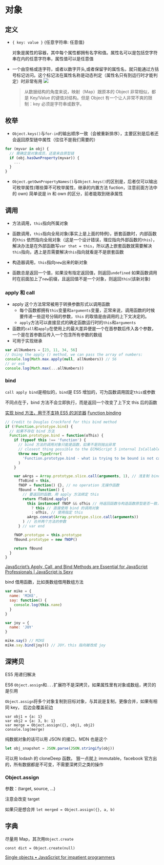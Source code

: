 # 对象

## 定义

- `{ key: value }` {任意字符串: 任意值}

  对象是属性的容器，其中每个属性都拥有名字和值。属性名可以是包括空字符串在内的任意字符串，属性值可以是任意值

- 一个由空格或连字符，或者以数字开头,或者保留字的属性名，就只能通过方括号标记访问。这个标记法在属性名称是动态判定（属性名只有到运行时才能判定）时非常有用
  ![](http://wx4.sinaimg.cn/large/4e5d3ea7ly1fcj043tniuj206u06h3yj.jpg)
  > 从数据结构的角度来说，映射（Map）跟原本的 Object 非常相似，都是 Key/Value 的键值对结构。但是 Object 有一个让人非常不爽的限制：key 必须是字符串或数字。

## 枚举

- `Object.keys()`与`for-in`的输出顺序一致（会被重新排序），主要区别是后者还会返回原型链中属性（往往不是我们需要的）

```js
for (myvar in obj) {
  // 需确定是对象成员，还是来自原型链
  if (obj.hasOwnProperty(myvar)) {
    ...
  }
}

```

- `Object.getOwnPropertyNames()`与`Object.keys()`的区别是，后者仅可以输出可枚举属性(哪些算不可枚举属性，继承的内置方法 fuction，注意前面方法中的 own)
  简单说是 in 和 own 的区分，前者能取到继承属性

## 调用

- 方法调用，`this`指向所属对象
- 函数调用，`this`指向全局对象(事实上是上面的特例)，嵌套函数时，内部函数的`this` 依然指向全局对象（这是一个设计错误，理应指向外部函数的`this`），解决办法是在外部函数写`var that = this`，所以遇上嵌套函数就需要解决`this`指向，遇上是否需要解决`this`指向就看是不是嵌套函数
- 构造器调用，`this`指向`new`出来的新对象

- 函数总是返回一个值，如果没有指定返回值，则返回`undefined`
  如果函数调用时在前面加上了`new`前缀，且返回值不是一个对象，则返回`this`(该新对象)

### apply 和 call

- apply 这个方法常常被用于转换参数形式以调用函数
  - 每个函数都拥有`this`变量和`arguments`变量，正常来说，调用函数的时候要传递一些逗号分隔的参数，`this` 的取值是由调用的上下文决定的。
  - `apply`方法可以直接显式的确定函数运行时的`this`和`arguments`
- 函数的`call`和`apply`在使用上的最大差异便是一个在首参数后传入各个参数，一个是在首参数后传入一个包含所有参数的数组
- 可用于实现继承

```js
var allNumbers = [23, 11, 34, 56]
// Using the apply () method, we can pass the array of numbers:​
console.log(Math.max.apply(null, allNumbers)) // 56
// or es6
console.log(Math.max(...allNumbers))
```

### bind

`call apply bind`是相似的，`bind`是 ES5 增加的，可为函数调用固定`this`或参数

不同点在于，bind 方法不会立即执行，而是返回一个改变了上下文 this 后的函数

[实现 bind 方法，用于不支持 ES5 的浏览器](https://gist.github.com/cyio/bd17078f271eef9890d048d36ca4a0c4)
[Function binding](https://javascript.info/bind)

```js
// Credit to Douglas Crockford for this bind method
if (!Function.prototype.bind) {
  // 如果不存在 bind 方法
  Function.prototype.bind = function(oThis) {
    if (typeof this !== 'function') {
      // bind 方法的调用对象只能是函数，如果不是则抛出异常
      // closest thing possible to the ECMAScript 5 internal IsCallable function​
      throw new TypeError(
        'Function.prototype.bind - what is trying to be bound is not callable'
      )
    }

    var aArgs = Array.prototype.slice.call(arguments, 1), // 浅复制 bind 的参数，从第 2 个开始到结束 http://stackoverflow.com/a/26618338/5657916
      fToBind = this,
      fNOP = function() {}, // no operation 无操作函数
      fBound = function() {
        // 要返回的函数，用 apply 方法绑定 this
        return fToBind.apply(
          this instanceof fNOP && oThis // 待返回函数与构造函数原型是否一致，oThis 参数是否存在
            ? this // 直接使用 bind 的调用对象
            : oThis, // 使用指定 this
          aArgs.concat(Array.prototype.slice.call(arguments))
        ) // 合并两个方法的参数
      } // var end

    fNOP.prototype = this.prototype
    fBound.prototype = new fNOP()

    return fBound
  }
}
```

[JavaScript’s Apply, Call, and Bind Methods are Essential for JavaScript Professionals | JavaScript is Sexy](http://javascriptissexy.com/javascript-apply-call-and-bind-methods-are-essential-for-javascript-professionals/)

bind 借用函数，比如类数组借用数组方法

```js
var mike = {
  name: 'MIKE',
  say: function() {
    console.log(this.name)
  }
}

var joy = {
  name: 'JOY'
}

mike.say() // MIKE
mike.say.bind(joy)() // JOY，this 指向被改成 joy
```

## 深拷贝

ES5 用递归解决

ES6 `Object.assign`和`...`扩展符不是深拷贝，如果属性里有对象或数组，拷贝的是引用

`Object.assign`将多个对象复制到目标对象，与其说是复制，更像合并，如果有相同 key， 后边会覆盖前边

```JS
var obj1 = {a: 1}
var obj2 = {a: 3, b: 1}
var merge = Object.assign({}, obj1, obj2)
console.log(merge)
```

纯数据对象的话可以用 JSON 的接口，MDN 也是这个

```js
let obj_snapshot = JSON.parse(JSON.stringify(obj))
```

可以用 lodash 的 cloneDeep 函数。
狠一点就上 immutable，facebook 官方出的，所有数据都是不可变，不需要深拷贝之类的操作

### Object.assign

参数：(target, source, ...)

注意会改变 target

如果只是想合并 `let merged = Object.assign({}, a, b)`

## 字典

尽量用 Map，其次用`Object.create`

```
const dict = Object.create(null)
```

[Single objects • JavaScript for impatient programmers](https://exploringjs.com/impatient-js/ch_single-objects.html#the-pitfalls-of-using-an-object-as-a-dictionary)
